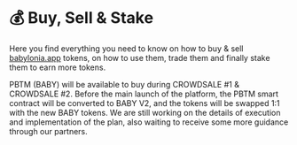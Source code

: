 # 💰 Buy, Sell & Stake

Here you find everything you need to know on how to buy & sell [babylonia.app](http://babylonia.app) tokens, on how to use them, trade them and finally stake them to earn more tokens.

PBTM (BABY) will be available to buy during CROWDSALE #1 & CROWDSALE #2. Before the main launch of the platform, the PBTM smart contract will be converted to BABY V2, and the tokens will be swapped 1:1 with the new BABY tokens. We are still working on the details of execution and implementation of the plan, also waiting to receive some more guidance through our partners.&#x20;

